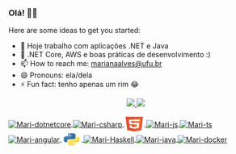 ### Olá! 👋✨

Here are some ideas to get you started:

- 🔭 Hoje trabalho com aplicações .NET e Java
- 🌱 .NET Core, AWS e boas práticas de desenvolvimento :)
- 📫 How to reach me: marianaalves@ufu.br 
- 😄 Pronouns: ela/dela
- ⚡ Fun fact: tenho apenas um rim 😂

<div align="center">
  <a href="https://github.com/marianaalves30">
  <img height="180em" src="https://github-readme-stats.vercel.app/api?username=marianaalves30&show_icons=true&theme=dracula&include_all_commits=true&count_private=true"/>
  <img height="180em" src="https://github-readme-stats.vercel.app/api/top-langs/?username=marianaalves30&layout=compact&langs_count=7&theme=dracula"/>
</div>
  
<div style="display: inline_block"><br>
  <img align="center" alt="Mari-dotnetcore" height="30" width="40" src="https://cdn.jsdelivr.net/gh/devicons/devicon/icons/dotnetcore/dotnetcore-original.svg">
  <img align="center" alt="Mari-csharp" height="30" width="40" src="https://cdn.jsdelivr.net/gh/devicons/devicon/icons/csharp/csharp-original.svg">
  <img align="center" alt="Mari-HTML" height="30" width="40" src="https://raw.githubusercontent.com/devicons/devicon/master/icons/html5/html5-original.svg">
  <img align="center" alt="Mari-js" height="30" width="40" src="https://cdn.jsdelivr.net/gh/devicons/devicon/icons/javascript/javascript-original.svg">  
  <img align="center" alt="Mari-ts" height="30" width="40" src="https://cdn.jsdelivr.net/gh/devicons/devicon/icons/typescript/typescript-original.svg">
  <img align="center" alt="Mari-angular" height="30" width="40" src="https://cdn.jsdelivr.net/gh/devicons/devicon/icons/angularjs/angularjs-original.svg">
  <img align="center" alt="Mari-Python" height="30" width="40" src="https://raw.githubusercontent.com/devicons/devicon/master/icons/python/python-original.svg">
  <img align="center" alt="Mari-Haskell" height="30" width="40" src="https://cdn.jsdelivr.net/gh/devicons/devicon/icons/haskell/haskell-original-wordmark.svg">
  <img align="center" alt="Mari-java" height="30" width="40" src="https://cdn.jsdelivr.net/gh/devicons/devicon/icons/java/java-original.svg">
  <img align="center" alt="Mari-docker" height="30" width="40" src="https://cdn.jsdelivr.net/gh/devicons/devicon/icons/docker/docker-original.svg">
</div>

  
